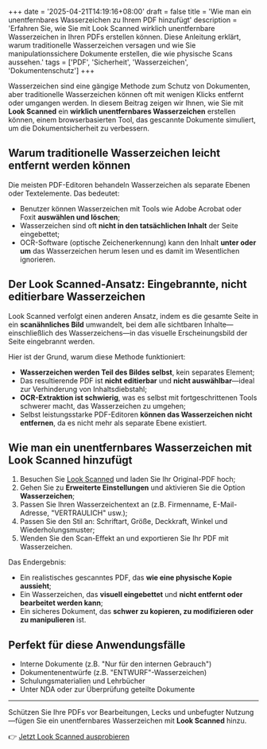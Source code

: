 +++
date = '2025-04-21T14:19:16+08:00'
draft = false
title = 'Wie man ein unentfernbares Wasserzeichen zu Ihrem PDF hinzufügt'
description = 'Erfahren Sie, wie Sie mit Look Scanned wirklich unentfernbare Wasserzeichen in Ihren PDFs erstellen können. Diese Anleitung erklärt, warum traditionelle Wasserzeichen versagen und wie Sie manipulationssichere Dokumente erstellen, die wie physische Scans aussehen.'
tags = ['PDF', 'Sicherheit', 'Wasserzeichen', 'Dokumentenschutz']
+++

Wasserzeichen sind eine gängige Methode zum Schutz von Dokumenten, aber traditionelle Wasserzeichen können oft mit wenigen Klicks entfernt oder umgangen werden. In diesem Beitrag zeigen wir Ihnen, wie Sie mit **Look Scanned** ein **wirklich unentfernbares Wasserzeichen** erstellen können, einem browserbasierten Tool, das gescannte Dokumente simuliert, um die Dokumentsicherheit zu verbessern.

## Warum traditionelle Wasserzeichen leicht entfernt werden können

Die meisten PDF-Editoren behandeln Wasserzeichen als separate Ebenen oder Textelemente. Das bedeutet:

- Benutzer können Wasserzeichen mit Tools wie Adobe Acrobat oder Foxit **auswählen und löschen**;
- Wasserzeichen sind oft **nicht in den tatsächlichen Inhalt** der Seite eingebettet;
- OCR-Software (optische Zeichenerkennung) kann den Inhalt **unter oder um** das Wasserzeichen herum lesen und es damit im Wesentlichen ignorieren.

## Der Look Scanned-Ansatz: Eingebrannte, nicht editierbare Wasserzeichen

Look Scanned verfolgt einen anderen Ansatz, indem es die gesamte Seite in ein **scanähnliches Bild** umwandelt, bei dem alle sichtbaren Inhalte—einschließlich des Wasserzeichens—in das visuelle Erscheinungsbild der Seite eingebrannt werden.

Hier ist der Grund, warum diese Methode funktioniert:

- **Wasserzeichen werden Teil des Bildes selbst**, kein separates Element;
- Das resultierende PDF ist **nicht editierbar** und **nicht auswählbar**—ideal zur Verhinderung von Inhaltsdiebstahl;
- **OCR-Extraktion ist schwierig**, was es selbst mit fortgeschrittenen Tools schwerer macht, das Wasserzeichen zu umgehen;
- Selbst leistungsstarke PDF-Editoren **können das Wasserzeichen nicht entfernen**, da es nicht mehr als separate Ebene existiert.

## Wie man ein unentfernbares Wasserzeichen mit Look Scanned hinzufügt

1. Besuchen Sie [Look Scanned](https://lookscanned.io) und laden Sie Ihr Original-PDF hoch;
2. Gehen Sie zu **Erweiterte Einstellungen** und aktivieren Sie die Option **Wasserzeichen**;
3. Passen Sie Ihren Wasserzeichentext an (z.B. Firmenname, E-Mail-Adresse, "VERTRAULICH" usw.);
4. Passen Sie den Stil an: Schriftart, Größe, Deckkraft, Winkel und Wiederholungsmuster;
5. Wenden Sie den Scan-Effekt an und exportieren Sie Ihr PDF mit Wasserzeichen.

Das Endergebnis:

- Ein realistisches gescanntes PDF, das **wie eine physische Kopie aussieht**;
- Ein Wasserzeichen, das **visuell eingebettet** und **nicht entfernt oder bearbeitet werden kann**;
- Ein sicheres Dokument, das **schwer zu kopieren, zu modifizieren oder zu manipulieren** ist.

## Perfekt für diese Anwendungsfälle

- Interne Dokumente (z.B. "Nur für den internen Gebrauch")
- Dokumentenentwürfe (z.B. "ENTWURF"-Wasserzeichen)
- Schulungsmaterialien und Lehrbücher
- Unter NDA oder zur Überprüfung geteilte Dokumente

---

Schützen Sie Ihre PDFs vor Bearbeitungen, Lecks und unbefugter Nutzung—fügen Sie ein unentfernbares Wasserzeichen mit **Look Scanned** hinzu.

👉 [Jetzt Look Scanned ausprobieren](https://lookscanned.io) 